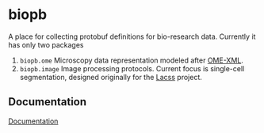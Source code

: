 # biopb
A place for collecting protobuf definitions for bio-research data. Currently it has only two packages

1. `biopb.ome` Microscopy data representation modeled after [OME-XML](https://ome-model.readthedocs.io/en/stable/ome-xml/index.html).
2. `biopb.image` Image processing protocols. Current focus is single-cell segmentation, designed originally for the [Lacss](https://github.com/jiyuuchc/lacss/) project.

## Documentation
[Documentation](https://jiyuuchc.github.io/biopb/)
